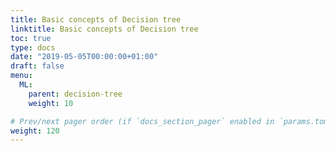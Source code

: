 ```yaml
---
title: Basic concepts of Decision tree
linktitle: Basic concepts of Decision tree
toc: true
type: docs
date: "2019-05-05T00:00:00+01:00"
draft: false
menu:
  ML:
    parent: decision-tree
    weight: 10

# Prev/next pager order (if `docs_section_pager` enabled in `params.toml`)
weight: 120
---
```

